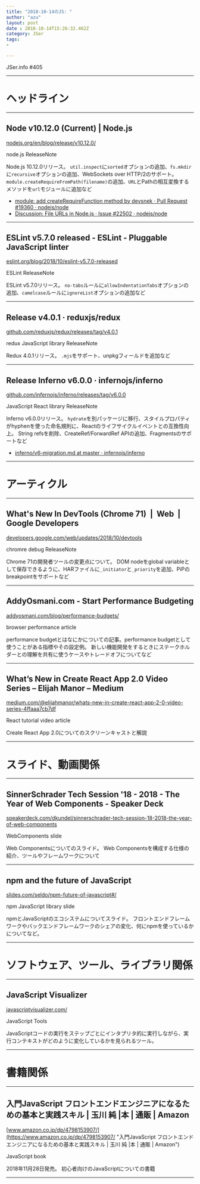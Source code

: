```yaml
---
title: "2018-10-14のJS: "
author: "azu"
layout: post
date : 2018-10-14T15:26:32.462Z
category: JSer
tags:
-

---
```


JSer.info #405

----

<h1 class="site-genre">ヘッドライン</h1>

----

## Node v10.12.0 (Current) | Node.js
[nodejs.org/en/blog/release/v10.12.0/](https://nodejs.org/en/blog/release/v10.12.0/ "Node v10.12.0 (Current) | Node.js")
<p class="jser-tags jser-tag-icon"><span class="jser-tag">node.js</span> <span class="jser-tag">ReleaseNote</span></p>

Node.js 10.12.0リリース。
`util.inspect`に`sorted`オプションの追加、`fs.mkdir`に`recursive`オプションの追加、WebSockets over HTTP/2のサポート。
`module.createRequireFromPath(filename)`の追加、`URL`とPathの相互変換するメソッドを`url`モジュールに追加など

- [module: add createRequireFunction method by devsnek · Pull Request #19360 · nodejs/node](https://github.com/nodejs/node/pull/19360 "module: add createRequireFunction method by devsnek · Pull Request #19360 · nodejs/node")
- [Discussion: File URLs in Node.js · Issue #22502 · nodejs/node](https://github.com/nodejs/node/issues/22502 "Discussion: File URLs in Node.js · Issue #22502 · nodejs/node")

----

## ESLint v5.7.0 released - ESLint - Pluggable JavaScript linter
[eslint.org/blog/2018/10/eslint-v5.7.0-released](https://eslint.org/blog/2018/10/eslint-v5.7.0-released "ESLint v5.7.0 released - ESLint - Pluggable JavaScript linter")
<p class="jser-tags jser-tag-icon"><span class="jser-tag">ESLint</span> <span class="jser-tag">ReleaseNote</span></p>

ESLint v5.7.0リリース。
`no-tabs`ルールに`allowIndentationTabs`オプションの追加、`camelcase`ルールに`ignoreList`オプションの追加など


----

## Release v4.0.1 · reduxjs/redux
[github.com/reduxjs/redux/releases/tag/v4.0.1](https://github.com/reduxjs/redux/releases/tag/v4.0.1 "Release v4.0.1 · reduxjs/redux")
<p class="jser-tags jser-tag-icon"><span class="jser-tag">redux</span> <span class="jser-tag">JavaScript</span> <span class="jser-tag">library</span> <span class="jser-tag">ReleaseNote</span></p>

Redux 4.0.1リリース。
`.mjs`をサポート、unpkgフィールドを追加など


----

## Release Inferno v6.0.0 · infernojs/inferno
[github.com/infernojs/inferno/releases/tag/v6.0.0](https://github.com/infernojs/inferno/releases/tag/v6.0.0 "Release Inferno v6.0.0 · infernojs/inferno")
<p class="jser-tags jser-tag-icon"><span class="jser-tag">JavaScript</span> <span class="jser-tag">React</span> <span class="jser-tag">library</span> <span class="jser-tag">ReleaseNote</span></p>

Inferno v6.0.0リリース。
`hydrate`を別パッケージに移行、スタイルプロパティがhyphenを使った命名規則に、Reactのライフサイクルイベントとの互換性向上。
String refsを削除、CreateRef/ForwardRef APIの追加、Fragmentsのサポートなど

- [inferno/v6-migration.md at master · infernojs/inferno](https://github.com/infernojs/inferno/blob/master/docs/v6-migration.md "inferno/v6-migration.md at master · infernojs/inferno")

----
<h1 class="site-genre">アーティクル</h1>

----

## What's New In DevTools (Chrome 71)  |  Web  |  Google Developers
[developers.google.com/web/updates/2018/10/devtools](https://developers.google.com/web/updates/2018/10/devtools "What's New In DevTools (Chrome 71)  |  Web  |  Google Developers")
<p class="jser-tags jser-tag-icon"><span class="jser-tag">chromre</span> <span class="jser-tag">debug</span> <span class="jser-tag">ReleaseNote</span></p>

Chrome 71の開発者ツールの変更点について。
DOM nodeをglobal variableとして保存できるように、HARファイルに`_initiator`と`_priority`を追加、PiPのbreakpointをサポートなど


----

## AddyOsmani.com - Start Performance Budgeting
[addyosmani.com/blog/performance-budgets/](https://addyosmani.com/blog/performance-budgets/ "AddyOsmani.com - Start Performance Budgeting")
<p class="jser-tags jser-tag-icon"><span class="jser-tag">browser</span> <span class="jser-tag">performance</span> <span class="jser-tag">article</span></p>

performance budgetとはなにかについての記事。performance budgetとして使うことがある指標やその設定例。
新しい機能開発をするときにステークホルダーとの理解を共有に使うケースやトレードオフについてなど


----

## What’s New in Create React App 2.0 Video Series – Elijah Manor – Medium
[medium.com/@elijahmanor/whats-new-in-create-react-app-2-0-video-series-4ffaaa7cb7df](https://medium.com/@elijahmanor/whats-new-in-create-react-app-2-0-video-series-4ffaaa7cb7df "What’s New in Create React App 2.0 Video Series – Elijah Manor – Medium")
<p class="jser-tags jser-tag-icon"><span class="jser-tag">React</span> <span class="jser-tag">tutorial</span> <span class="jser-tag">video</span> <span class="jser-tag">article</span></p>

Create React App 2.0についてのスクリーンキャストと解説


----
<h1 class="site-genre">スライド、動画関係</h1>

----

## SinnerSchrader Tech Session '18 - 2018 - The Year of Web Components - Speaker Deck
[speakerdeck.com/dkundel/sinnerschrader-tech-session-18-2018-the-year-of-web-components](https://speakerdeck.com/dkundel/sinnerschrader-tech-session-18-2018-the-year-of-web-components "SinnerSchrader Tech Session '18 - 2018 - The Year of Web Components - Speaker Deck")
<p class="jser-tags jser-tag-icon"><span class="jser-tag">WebComponents</span> <span class="jser-tag">slide</span></p>

Web Componentsについてのスライド。
Web Componentsを構成する仕様の紹介、ツールやフレームワークについて


----

## npm and the future of JavaScript
[slides.com/seldo/npm-future-of-javascript#/](https://slides.com/seldo/npm-future-of-javascript#/ "npm and the future of JavaScript")
<p class="jser-tags jser-tag-icon"><span class="jser-tag">npm</span> <span class="jser-tag">JavaScript</span> <span class="jser-tag">library</span> <span class="jser-tag">slide</span></p>

npmとJavaScriptのエコシステムについてスライド。
フロントエンドフレームワークやバックエンドフレームワークのシェアの変化、何にnpmを使っているかについてなど。


----
<h1 class="site-genre">ソフトウェア、ツール、ライブラリ関係</h1>

----

## JavaScript Visualizer
[javascriptvisualizer.com/](https://javascriptvisualizer.com/ "JavaScript Visualizer")
<p class="jser-tags jser-tag-icon"><span class="jser-tag">JavaScript</span> <span class="jser-tag">Tools</span></p>

JavaScriptコードの実行をステップごとにインタプリタ的に実行しながら、実行コンテキストがどのように変化しているかを見られるツール。


----
<h1 class="site-genre">書籍関係</h1>

----

## 入門JavaScript フロントエンドエンジニアになるための基本と実践スキル | 玉川 純 |本 | 通販 | Amazon
[www.amazon.co.jp/dp/4798153907/](https://www.amazon.co.jp/dp/4798153907/ "入門JavaScript フロントエンドエンジニアになるための基本と実践スキル | 玉川 純 |本 | 通販 | Amazon")
<p class="jser-tags jser-tag-icon"><span class="jser-tag">JavaScript</span> <span class="jser-tag">book</span></p>

2018年11月28日発売。
初心者向けのJavaScriptについての書籍


----
